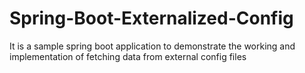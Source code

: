 # Spring-Boot-Externalized-Config
It is a sample spring boot application to demonstrate the working and implementation of fetching data from external config files
